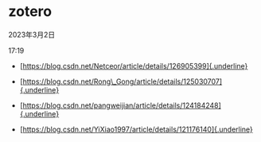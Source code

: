 # zotero


2023年3月2日

17:19

 

>  

-   [https://blog.csdn.net/Netceor/article/details/126905399]{.underline}

>  

-   [https://blog.csdn.net/Rong\_Gong/article/details/125030707]{.underline}

>  

-   [https://blog.csdn.net/pangweijian/article/details/124184248]{.underline}

>  

-   [https://blog.csdn.net/YiXiao1997/article/details/121176140]{.underline}

